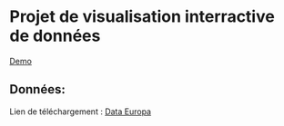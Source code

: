# Projet de visualisation interractive de données

[Demo](https://willisk.github.io/Project-Data-Visualization/)

## Données:

Lien de téléchargement : [Data Europa](https://data.europa.eu/euodp/en/data/dataset/S2183_464_ENG)
